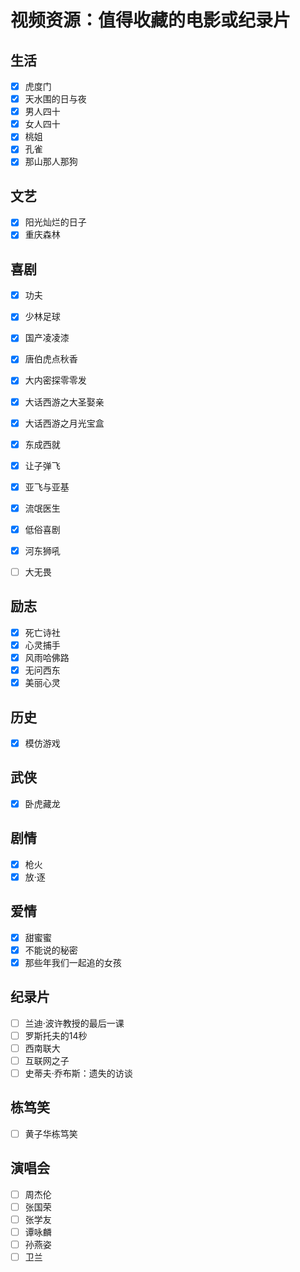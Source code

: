 # 视频资源：值得收藏的电影或纪录片

## 生活

- [x] 虎度门
- [x] 天水围的日与夜
- [x] 男人四十
- [x] 女人四十
- [x] 桃姐
- [x] 孔雀
- [x] 那山那人那狗

## 文艺

- [x] 阳光灿烂的日子
- [x] 重庆森林

## 喜剧

- [x] 功夫
- [x] 少林足球
- [x] 国产凌凌漆
- [x] 唐伯虎点秋香
- [x] 大内密探零零发
- [x] 大话西游之大圣娶亲
- [x] 大话西游之月光宝盒

- [x] 东成西就
- [x] 让子弹飞
- [x] 亚飞与亚基
- [x] 流氓医生
- [x] 低俗喜剧
- [x] 河东狮吼
- [ ] 大无畏

## 励志

- [x] 死亡诗社
- [x] 心灵捕手
- [x] 风雨哈佛路
- [x] 无问西东
- [x] 美丽心灵

## 历史

- [x] 模仿游戏

## 武侠

- [x] 卧虎藏龙

## 剧情

- [x] 枪火
- [x] 放·逐

## 爱情

- [x] 甜蜜蜜
- [x] 不能说的秘密
- [x] 那些年我们一起追的女孩

## 纪录片

- [ ] 兰迪·波许教授的最后一课
- [ ] 罗斯托夫的14秒
- [ ] 西南联大
- [ ] 互联网之子
- [ ] 史蒂夫·乔布斯：遗失的访谈

## 栋笃笑

- [ ] 黄子华栋笃笑

## 演唱会

- [ ] 周杰伦
- [ ] 张国荣
- [ ] 张学友
- [ ] 谭咏麟
- [ ] 孙燕姿
- [ ] 卫兰
